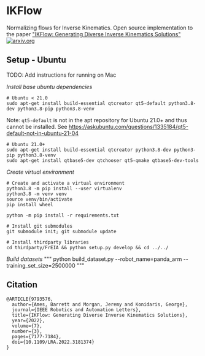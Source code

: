 # IKFlow
Normalizing flows for Inverse Kinematics. Open source implementation to the paper ["IKFlow: Generating Diverse Inverse Kinematics Solutions"](https://ieeexplore.ieee.org/abstract/document/9793576)
[![arxiv.org](https://img.shields.io/badge/cs.RO-%09arXiv%3A2111.08933-red)](https://arxiv.org/abs/2111.08933)


## Setup - Ubuntu

TODO: Add instructions for running on Mac

*Install base ubuntu dependencies*
```
# Ubuntu < 21.0
sudo apt-get install build-essential qtcreator qt5-default python3.8-dev python3.8-pip python3.8-venv  
```

Note: `qt5-default` is not in the apt repository for Ubuntu 21.0+ and thus cannot be installed. See https://askubuntu.com/questions/1335184/qt5-default-not-in-ubuntu-21-04
```
# Ubuntu 21.0+
sudo apt-get install build-essential qtcreator python3.8-dev python3-pip python3.8-venv 
sudo apt-get install qtbase5-dev qtchooser qt5-qmake qtbase5-dev-tools
```

*Create virtual environment*
```
# Create and activate a virtual environment 
python3.8 -m pip install --user virtualenv
python3.8 -m venv venv
source venv/bin/activate
pip install wheel

python -m pip install -r requirements.txt

# Install git submodules
git submodule init; git submodule update

# Install thirdparty libraries
cd thirdparty/FrEIA && python setup.py develop && cd ../../
```


*Build datasets* 
"""
python build_dataset.py --robot_name=panda_arm --training_set_size=2500000
"""



## Citation
```
@ARTICLE{9793576,
  author={Ames, Barrett and Morgan, Jeremy and Konidaris, George},
  journal={IEEE Robotics and Automation Letters}, 
  title={IKFlow: Generating Diverse Inverse Kinematics Solutions}, 
  year={2022},
  volume={7},
  number={3},
  pages={7177-7184},
  doi={10.1109/LRA.2022.3181374}
}
```